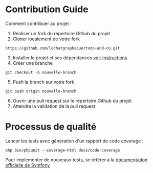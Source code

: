 # Contribution Guide

Comment contribuer au projet :

1. Réaliser un fork du répertoire Github du projet
2. Cloner localement de votre fork
```
https://github.com/lechatgraphique/todo-and-co.git
```
3. Installer le projet et ses dépendances [voir instructions](../README.md)
4. Créer une branche
```
git checkout -b nouvelle-branch
```
5. Push la branch sur votre fork
```
git push origin nouvelle-branch
```
6. Ouvrir une pull request sur le répertoire Github du projet
7. Attendre la validation de la pull request

# Processus de qualité

Lancer les tests avec génération d'un rapport de code coverage :
```
php bin/phpunit --coverage-html docs/code-coverage
```
Pour implémenter de nouveaux tests, se référer à la [documentation officielle de Symfony](https://symfony.com/doc/4.2/testing.html)